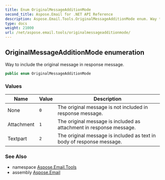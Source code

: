 ```yaml
---
title: Enum OriginalMessageAdditionMode
second_title: Aspose.Email for .NET API Reference
description: Aspose.Email.Tools.OriginalMessageAdditionMode enum. Way to include the original message in response message
type: docs
weight: 21000
url: /net/aspose.email.tools/originalmessageadditionmode/
---
```

## OriginalMessageAdditionMode enumeration

Way to include the original message in response message.

```csharp
public enum OriginalMessageAdditionMode
```

### Values

| Name | Value | Description |
| --- | --- | --- |
| None | `0` | The original message is not included in response message. |
| Attachment | `1` | The original message is included as attachment in response message. |
| Textpart | `2` | The original message is included as text in body of response message. |

### See Also

* namespace [Aspose.Email.Tools](../../aspose.email.tools/)
* assembly [Aspose.Email](../../)


